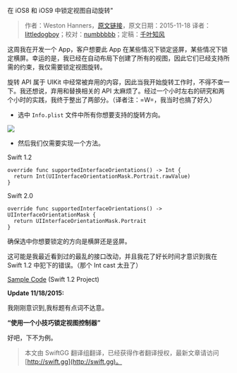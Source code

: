 在 iOS8 和 iOS9 中锁定视图自动旋转"

> 作者：Weston Hanners，[原文链接](http://www.alloc-init.com/2015/11/per-view-auto-rotation-locking-made-easy-for-ios-8-and-9/)，原文日期：2015-11-18
> 译者：[littledogboy](undefined)；校对：[numbbbbb](https://github.com/numbbbbb)；定稿：[千叶知风](http://weibo.com/xiaoxxiao)
  









这周我在开发一个 App，客户想要此 App 在某些情况下锁定竖屏，某些情况下锁定横屏。幸运的是，我已经在自动布局下创建了所有的视图，因此它们已经支持所需的约束，我仅需要锁定视图旋转。


旋转 API 属于 UIKit 中经常被弃用的内容，因此当我开始旋转工作时，不得不查一下。我还想说，弃用和替换相关的 API 太麻烦了。经过一个小时左右的研究和两个小时的实践，我终于整出了两部分。（译者注：=W=，我当时也搞了好久）

* 选中 `Info.plist` 文件中所有你想要支持的旋转方向。

![](http://swift.gg/img/articles/per-view-auto-rotation-locking-made-easy-for-ios-8-and-9/InterfaceOrientation.png1450312516.562497)

* 然后我们仅需要实现一个方法。

Swift 1.2

    
    override func supportedInterfaceOrientations() -> Int {
      return Int(UIInterfaceOrientationMask.Portrait.rawValue)
    }

Swift 2.0

    
    override func supportedInterfaceOrientations() -> UIInterfaceOrientationMask {
      return UIInterfaceOrientationMask.Portrait
    }

确保选中你想要锁定的方向是横屏还是竖屏。

这可能是我最近看到过的最乱的接口改动，并且我花了好长时间才意识到我在 Swift 1.2 中犯下的错误。（那个 Int cast 太丑了）

[Sample Code](http://www.alloc-init.com/wp-content/uploads/2015/11/RotationTest.zip) (Swift 1.2 Project)

**Update 11/18/2015:**

我刚刚意识到,我标题有点词不达意。

**“使用一个小技巧锁定视图控制器”**

好吧，下不为例。
> 本文由 SwiftGG 翻译组翻译，已经获得作者翻译授权，最新文章请访问 [http://swift.gg](http://swift.gg)。